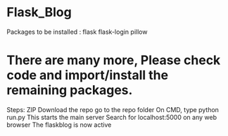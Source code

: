 # Flask_Blog

Packages to be installed :
  flask
  flask-login
  pillow
  # There are many more, Please check code and import/install the remaining packages.
  
Steps:
  ZIP Download the repo
  go to the repo folder
  On CMD, type python run.py
  This starts the main server
  Search for localhost:5000 on any web browser
  The flaskblog is now active
